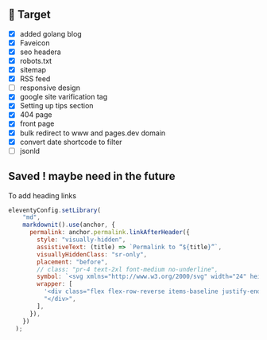 ## 🎯 Target

- [x] added golang blog
- [x] Faveicon
- [x] seo headera
- [x] robots.txt
- [x] sitemap
- [x] RSS feed
- [ ] responsive design
- [x] google site varification tag
- [x] Setting up tips section
- [x] 404 page
- [x] front page
- [x] bulk redirect to www and pages.dev domain
- [x] convert date shortcode to filter
- [ ] jsonld

## Saved ! maybe need in the future

To add heading links

```js
eleventyConfig.setLibrary(
    "md",
    markdownit().use(anchor, {
      permalink: anchor.permalink.linkAfterHeader({
        style: "visually-hidden",
        assistiveText: (title) => `Permalink to “${title}”`,
        visuallyHiddenClass: "sr-only",
        placement: "before",
        // class: "pr-4 text-2xl font-medium no-underline",
        symbol: `<svg xmlns="http://www.w3.org/2000/svg" width="24" height="24" viewBox="0 0 24 24"><path fill="currentColor" d="M20 9c0-.55-.45-1-1-1h-3V5c0-.55-.45-1-1-1s-1 .45-1 1v3h-4V5c0-.55-.45-1-1-1s-1 .45-1 1v3H5c-.55 0-1 .45-1 1s.45 1 1 1h3v4H5c-.55 0-1 .45-1 1s.45 1 1 1h3v3c0 .55.45 1 1 1s1-.45 1-1v-3h4v3c0 .55.45 1 1 1s1-.45 1-1v-3h3c.55 0 1-.45 1-1s-.45-1-1-1h-3v-4h3c.55 0 1-.45 1-1zm-6 5h-4v-4h4v4z"/></svg>`,
        wrapper: [
          '<div class="flex flex-row-reverse items-baseline justify-end">',
          "</div>",
        ],
      }),
    })
  );
```